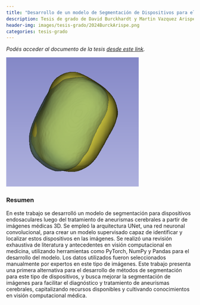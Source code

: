 ```yaml
---
title: "Desarrollo de un modelo de Segmentación de Dispositivos para el Tratamiento de Aneurismas Cerebrales a partir de Imágenes Médicas 3D"
description: Tesis de grado de David Burckhardt y Martin Vazquez Arispe, dirigida por el Dr. Ignacio Larrabide y por Romina Muñoz
header-img: images/tesis-grado/2024BurckArispe.png
categories: tesis-grado
---
```

*Podés acceder al documento de la tesis [desde este link](https://www.ridaa.unicen.edu.ar/items/...).*


<div class="image-post-container">
    <img src="/images/tesis-grado/2024-BurckArispe.png"/>
</div>

### Resumen

En este trabajo se desarrolló un modelo de segmentación para dispositivos endosaculares luego del tratamiento de aneurismas cerebrales a partir de imágenes médicas 3D.
Se empleó la arquitectura UNet, una red neuronal convolucional, para crear un modelo supervisado capaz de identificar y localizar estos dispositivos en las imágenes. 
Se realizó una revisión exhaustiva de literatura y antecedentes en visión computacional en medicina, utilizando herramientas como PyTorch, NumPy y Pandas para el desarrollo del modelo.
Los datos utilizados fueron seleccionados manualmente por expertos en este tipo de imágenes.
Este trabajo presenta una primera alternativa para el desarrollo de métodos de segmentación para este tipo de dispositivos, y busca mejorar la segmentación de imágenes para facilitar el diagnóstico y tratamiento de aneurismas cerebrales, capitalizando recursos disponibles y cultivando conocimientos en visión computacional médica.
